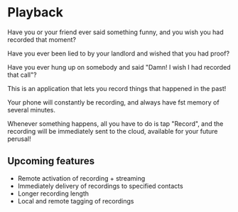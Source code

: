 Playback
=====

Have you or your friend ever said something funny, and you wish you had recorded that moment?

Have you ever been lied to by your landlord and wished that you had proof?

Have you ever hung up on somebody and said "Damn! I wish I had recorded that call"?

This is an application that lets you record things that happened in the past!

Your phone will constantly be recording, and always have fst memory of several minutes.

Whenever something happens, all you have to do is tap "Record", and the recording
will be immediately sent to the cloud, available for your future perusal!

Upcoming features
-----
- Remote activation of recording + streaming
- Immediately delivery of recordings to specified contacts
- Longer recording length
- Local and remote tagging of recordings
